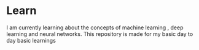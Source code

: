 # Learn
I am currently learning about the concepts of machine learning , deep learning and neural networks. This repository is made for my basic day to day basic learnings 
